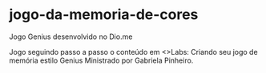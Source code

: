 # jogo-da-memoria-de-cores
Jogo Genius desenvolvido no Dio.me

Jogo seguindo passo a passo o conteúdo em <\>Labs: Criando seu jogo de memória estilo Genius
Ministrado por Gabriela Pinheiro.
